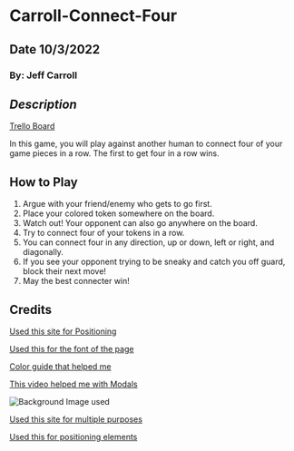 # Carroll-Connect-Four

## Date 10/3/2022

### By: Jeff Carroll

## **_Description_**

[Trello Board](https://trello.com/b/JqhpRwgD/jeffs-project-board)

In this game, you will play against another human to connect four of your game pieces in a row. The first to get four in a row wins.

## How to Play

1. Argue with your friend/enemy who gets to go first.
2. Place your colored token somewhere on the board.
3. Watch out! Your opponent can also go anywhere on the board.
4. Try to connect four of your tokens in a row.
5. You can connect four in any direction, up or down, left or right, and diagonally.
6. If you see your opponent trying to be sneaky and catch you off guard, block their next move!
7. May the best connecter win!

## Credits

[Used this site for Positioning](https://stackoverflow.com/questions/63541670/how-to-position-a-button-on-website-using-html-css)

[Used this for the font of the page](https://fonts.google.com/specimen/Silkscreen?query=Silk)

[Color guide that helped me](https://www.webfx.com/blog/web-design/rgba/)

[This video helped me with Modals](https://www.youtube.com/watch?v=KX0NR5HtQ1Q)

![Background Image used](https://images.unsplash.com/photo-1506968430777-bf7784a87f23?ixlib=rb-1.2.1&ixid=MnwxMjA3fDB8MHxzZWFyY2h8Mnx8d29vZCUyMHRhYmxlfGVufDB8fDB8fA%3D%3D&w=1000&q=80)

[Used this site for multiple purposes](https://www.w3schools.com/)

[Used this for positioning elements](https://www.tutorialspoint.com/css/css_positioning.htm)
